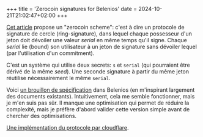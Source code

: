 +++
title = 'Zerocoin signatures for Belenios'
date = 2024-10-21T21:02:47+02:00
+++

[Cet article](https://eprint.iacr.org/2014/764) propose un "zerocoin scheme": c'est à dire un protocole de signature de cercle (ring-signature), dans lequel chaque possesseur d'un jeton doit dévoiler une valeur _serial_ en même temps qu'il signe. Chaque _serial_ lie (bound) son utilisateur à un jeton de signature sans dévoiler lequel (par l'utilisation d'un commitment).

C'est un système qui utilise deux secrets: `s` et `serial` (qui pourraient être dérivé de la même _seed_). Une seconde signature à partir du même jeton réutilise nécessairement le même `serial`.

Voici [un brouillon de spécification](/belenios-zerocoin/belenios-zerocoin.pdf) dans Belenios (en m'inspirant largement des documents existants). Intuitivement, cela me semble fonctionner, mais je m'en suis pas sûr. Il manque une optimisation qui permet de réduire la complexité, mais je préfère d'abord valider cette version simple avant de chercher des optimisations.

[Une implémentation du protocole par cloudflare](https://github.com/cloudflare/zkp-ecdsa/blob/main/src/proofGK/gk.ts).
